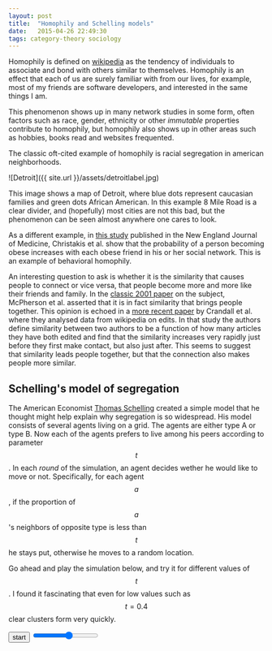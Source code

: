```yaml
---
layout: post
title:  "Homophily and Schelling models"
date:   2015-04-26 22:49:30
tags: category-theory sociology
---
```

Homophily is defined on [wikipedia][1] as the tendency of individuals to associate and bond with others similar to themselves. Homophily is an effect that each of us are surely familiar with from our lives, for example, most of my friends are software developers, and interested in the same things I am. 

This phenomenon shows up in many network studies in some form, often factors such as race, gender, ethnicity or other *immutable* properties contribute to homophily, but homophily also shows up in other areas such as hobbies, books read and websites frequented. 

The classic oft-cited example of homophily is racial segregation in american neighborhoods.

![Detroit]({{ site.url }}/assets/detroitlabel.jpg)

This image shows a map of Detroit, where blue dots represent caucasian families and green dots African American. In this example 8 Mile Road is a clear divider, and (hopefully) most cities are not this bad, but the phenomenon can be seen almost anywhere one cares to look.

As a different example, in [this study][6] published in the New England Journal of Medicine, Christakis et al. show that the probability of a person becoming obese increases with each obese friend in his or her social network. This is an example of behavioral homophily.

An interesting question to ask is whether it is the similarity that causes people to connect or vice versa, that people become more and more like their friends and family.  In the [classic 2001 paper][2] on the subject, McPherson et al. asserted that it is in fact similarity that brings people together. This opinion is echoed in a [more recent paper][3] by Crandall et al. where they analysed data from wikipedia on edits. In that study the authors define similarity between two authors to be a function of how many articles they have both edited and find that the similarity increases very rapidly just before they first make contact, but also just after. This seems to suggest that similarity leads people together, but that the connection also makes people more similar.


Schelling's model of segregation
----------------------

The American Economist [Thomas Schelling][4] created a simple model that he thought might help explain why segregation is so widespread. His model consists of several agents living on a grid. The agents are either type A or type B. Now each of the agents prefers to live among his peers according to parameter $$t$$. In each *round* of the simulation, an agent decides wether he would like to move or not. Specifically, for each agent $$a$$, if the proportion of $$a$$'s neighbors of opposite type is less than $$t$$ he stays put, otherwise he moves to a random location. 

Go ahead and play the simulation below, and try it for different values of $$t$$. I found it fascinating that even for low values such as $$t=0.4$$ clear clusters form very quickly.


<div class="container">
   <form>
   <button class="btn" type="button" onclick="start(); return false;">start</button>
   <input type="range" id="thresh" max="1" min="0.1" step="0.1" oninput="updateThresh(this.value)">
   <label id="tlabel"></label>
   </form>
<canvas id="grid" width="501px" height="501px" style="display: block; margin-left: auto; margin-right: auto"></canvas>
 </div>

<script>

var grid = [];
var size = 50;
var t = 0.5;
var initialN = 1150;
var c_grid = document.getElementById('grid');
var context = c_grid.getContext('2d');

function runStep (grid) {
  for (var i = 0; i < size*size; i += 1) {
    if (grid[i] && !is_satisfied(grid, i)) {
      var newIdx = getRandomEmptyLocation(grid);
      grid[newIdx] = grid[i];
      grid[i] = 0;
    }
  }
  drawGrid(grid);
}

function neighborhood (idx) {
  idx = [idx % size, Math.floor(idx / size)];
  var neighborinos = [];
  for (var i = -1; i < 2; i++) {
    for (var j = -1; j < 2; j++) {
      var neighbor = [idx[0] + i, idx[1] + j];
      if (neighbor[0] >= 0 && neighbor[0] < size && neighbor[1] >= 0 && neighbor[1] < size) {
        neighborinos.push(neighbor[1]*size + neighbor[0]);
      }
    }
  }
  return neighborinos;
}

function is_satisfied (grid, idx) {
  var n = neighborhood(idx);
  var similar = 0;
  for (var i = 0; i < n.length; ++i) {
    if (grid[n[i]] === grid[idx] || grid[n[i]] === 0) {
      similar++;
    }
  }
  return (similar/n.length) >= t;
}

function getRandomEmptyLocation (grid) {
  while (true) {
    var x = Math.floor(Math.random() * size);
    var y = Math.floor(Math.random() * size);
    var idx = y * size + x;
    if (!grid[idx]){
      return idx;
    }
  }
}

function drawGrid (grid) {
  var offset = 0.5;
  var scale = 10;
  for (var x = 0; x < size; x += 1) {
    for (var y = 0; y < size; y += 1) {
      var color;
      switch (grid[y*size + x]) {
        case 0:
          color = "#efecca"; break;
        case 1:
          color = "#a7a37e"; break;
        case 2:
          color = "#002f2f"; break;
      }
      context.fillStyle = color;
      context.fillRect(x*scale+offset,y*scale+offset,scale,scale);
    }
  }
}

function initGrid (grid, size, typeA, typeB) {
  for (var i = 0; i < (size * size); ++i) {
    grid[i] = 0;
  }
  for (var i = 0; i < typeA; ++i) {
    var idx = getRandomEmptyLocation(grid);
    grid[idx] = 1;
  }
  for (var i = 0; i < typeB; ++i) {
    var idx = getRandomEmptyLocation(grid);
    grid[idx] = 2;
  }
}

function updateThresh (val) {
  t = val;
  document.getElementById('tlabel').innerHTML = "Threshold: " + t;
}

function start() {
  initGrid(grid, size, initialN, initialN);
  drawGrid(grid);

  window.setInterval(function() {
    runStep(grid);
  }, 500);
}

initGrid(grid, size, initialN, initialN);
drawGrid(grid);
document.getElementById('tlabel').innerHTML = "Threshold: " + t;
document.getElementById('thresh').value = t;
</script>







[1]:      http://en.wikipedia.org/wiki/Homophily
[2]:		http://arjournals.annualreviews.org/doi/abs/10.1146/annurev.soc.27.1.415
[3]:		http://www.cs.cornell.edu/~dph/papers/kdd08-sim.pdf
[4]: 		http://en.wikipedia.org/wiki/Thomas_Schelling
[5]: 		http://en.wikipedia.org/wiki/Groupthink
[6]:		http://media.timesfreepress.com/docs/2010/01/Obesity_studies_0104.pdf
